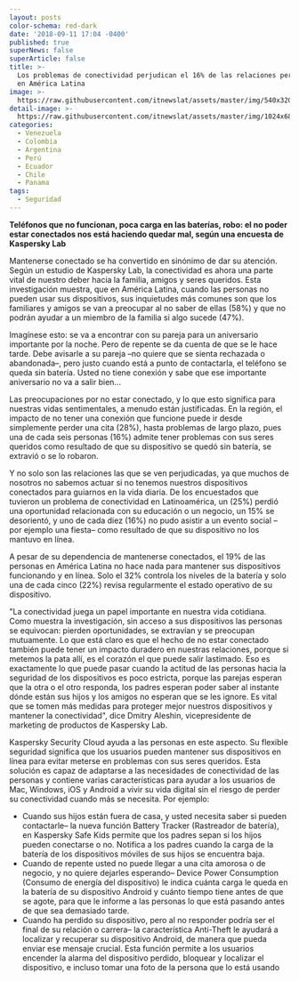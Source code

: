 ```yaml
---
layout: posts
color-schema: red-dark
date: '2018-09-11 17:04 -0400'
published: true
superNews: false
superArticle: false
title: >-
  Los problemas de conectividad perjudican el 16% de las relaciones personales
  en América Latina
image: >-
  https://raw.githubusercontent.com/itnewslat/assets/master/img/540x320/Celular-uso-p.jpg
detail-image: >-
  https://raw.githubusercontent.com/itnewslat/assets/master/img/1024x680/Celular-uso-g.jpg
categories:
  - Venezuela
  - Colombia
  - Argentina
  - Perú
  - Ecuador
  - Chile
  - Panama
tags:
  - Seguridad
---
```

**Teléfonos que no funcionan, poca carga en las baterías, robo: el no poder estar conectados nos está haciendo quedar mal, según una encuesta de Kaspersky Lab**

Mantenerse conectado se ha convertido en sinónimo de dar su atención. Según un estudio de Kaspersky Lab, la conectividad es ahora una parte vital de nuestro deber hacia la familia, amigos y seres queridos. Esta investigación muestra, que en América Latina, cuando las personas no pueden usar sus dispositivos, sus inquietudes más comunes son que los familiares y amigos se van a preocupar al no saber de ellas (58%) y que no podrán ayudar a un miembro de la familia si algo sucede (47%).

Imagínese esto: se va a encontrar con su pareja para un aniversario importante por la noche. Pero de repente se da cuenta de que se le hace tarde. Debe avisarle a su pareja –no quiere que se sienta rechazada o abandonada–, pero justo cuando está a punto de contactarla, el teléfono se queda sin batería. Usted no tiene conexión y sabe que ese importante aniversario no va a salir bien...

Las preocupaciones por no estar conectado, y lo que esto significa para nuestras vidas sentimentales, a menudo están justificadas. En la región, el impacto de no tener una conexión que funcione puede ir desde simplemente perder una cita (28%), hasta problemas de largo plazo, pues una de cada seis personas (16%) admite tener problemas con sus seres queridos como resultado de que su dispositivo se quedó sin batería, se extravió o se lo robaron.

Y no solo son las relaciones las que se ven perjudicadas, ya que muchos de nosotros no sabemos actuar si no tenemos nuestros dispositivos conectados para guiarnos en la vida diaria. De los encuestados que tuvieron un problema de conectividad en Latinoamérica, un (25%) perdió una oportunidad relacionada con su educación o un negocio, un 15% se desorientó, y uno de cada diez (16%) no pudo asistir a un evento social –por ejemplo una fiesta– como resultado de que su dispositivo no los mantuvo en línea.

A pesar de su dependencia de mantenerse conectados, el 19% de las personas en América Latina no hace nada para mantener sus dispositivos funcionando y en línea. Solo el 32% controla los niveles de la batería y solo una de cada cinco (22%) revisa regularmente el estado operativo de su dispositivo.

"La conectividad juega un papel importante en nuestra vida cotidiana. Como muestra la investigación, sin acceso a sus dispositivos las personas se equivocan: pierden oportunidades, se extravían y se preocupan mutuamente. Lo que está claro es que el hecho de no estar conectado también puede tener un impacto duradero en nuestras relaciones, porque si metemos la pata allí, es el corazón el que puede salir lastimado. Eso es exactamente lo que puede pasar cuando la actitud de las personas hacia la seguridad de los dispositivos es poco estricta, porque las parejas esperan que la otra o el otro responda, los padres esperan poder saber al instante dónde están sus hijos y los amigos no esperan que se les ignore. Es vital que se tomen más medidas para proteger mejor nuestros dispositivos y mantener la conectividad", dice Dmitry Aleshin, vicepresidente de marketing de productos de Kaspersky Lab.

Kaspersky Security Cloud ayuda a las personas en este aspecto. Su flexible seguridad significa que los usuarios pueden mantener sus dispositivos en línea para evitar meterse en problemas con sus seres queridos. Esta solución es capaz de adaptarse a las necesidades de conectividad de las personas y contiene varias características para ayudar a los usuarios de Mac, Windows, iOS y Android a vivir su vida digital sin el riesgo de perder su conectividad cuando más se necesita. Por ejemplo:

- Cuando sus hijos están fuera de casa, y usted necesita saber si pueden contactarle– la nueva función Battery Tracker (Rastreador de batería), en Kaspersky Safe Kids permite que los padres sepan si los hijos pueden conectarse o no. Notifica a los padres cuando la carga de la batería de los dispositivos móviles de sus hijos se encuentra baja.
- Cuando de repente usted no puede llegar a una cita amorosa o de negocio, y no quiere dejarles esperando– Device Power Consumption (Consumo de energía del dispositivo) le indica cuánta carga le queda en la batería de su dispositivo Android y cuánto tiempo tiene antes de que se agote, para que le informe a las personas lo que está pasando antes de que sea demasiado tarde. 
- Cuando ha perdido su dispositivo, pero al no responder podría ser el final de su relación o carrera– la característica Anti-Theft le ayudará a localizar y recuperar su dispositivo Android, de manera que pueda enviar ese mensaje crucial. Esta función permite a los usuarios encender la alarma del dispositivo perdido, bloquear y localizar el dispositivo, e incluso tomar una foto de la persona que lo está usando